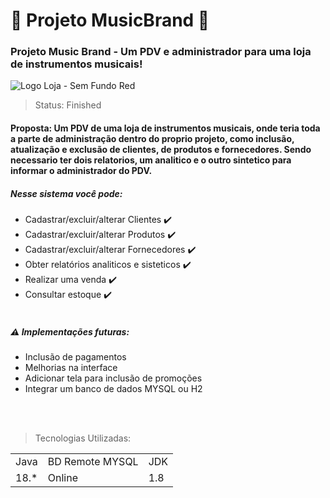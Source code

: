 # 🎸 Projeto MusicBrand 🎸
 ### Projeto Music Brand - Um PDV e administrador para uma loja de instrumentos musicais!
 ![Logo Loja - Sem Fundo Red](https://user-images.githubusercontent.com/83141051/193195004-4b11e337-7105-481d-be3b-2eed56baa95f.png)
> Status: Finished

#### Proposta: Um PDV de uma loja de instrumentos musicais, onde teria toda a parte de administração dentro do proprio projeto, como inclusão, atualização e exclusão de clientes, de produtos e fornecedores. Sendo necessario ter dois relatorios, um analitico e o outro sintetico para informar o administrador do PDV.


##### Nesse sistema você pode: 
- Cadastrar/excluir/alterar Clientes ✔️
- Cadastrar/excluir/alterar Produtos ✔️
- Cadastrar/excluir/alterar Fornecedores ✔️
- Obter relatórios analiticos e sisteticos ✔️
- Realizar uma venda ✔️
- Consultar estoque ✔️
<br></br>
##### ⚠️ Implementações futuras: 
+ Inclusão de pagamentos
+ Melhorias na interface
+ Adicionar tela para inclusão de promoções
+ Integrar um banco de dados MYSQL ou H2  

<br></br>
> Tecnologias Utilizadas:
<table>
 <tr>
  <td>Java</td>
  <td>BD Remote MYSQL</td>
  <td>JDK</td>
</tr>
 <tr>
  <td>18.*</td>
  <td>Online</td>
  <td>1.8</td>
</tr>
 


